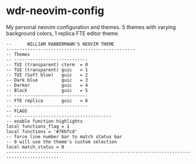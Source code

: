 # wdr-neovim-config
My personal neovim configuration and themes. 5 themes with varying background colors, 1 replica FTE editor theme.
```
--		WILLIAM RABBERMANN'S NEOVIM THEME      
-------------------------------------------------
-- Themes      
-- ----------------------------      
-- TUI (transparent) cterm 	= 0
-- TUI (transparent) guic	= 1       
-- TUI (Soft blue)	 guic	= 2   
-- Dark blue 		 guic	= 3    
-- Darker 			 guic	= 4       
-- Black			 guic	= 5    
-- ----------------------------  
-- FTE replica		 guic	= 6
-- ----------------------------  
-- FLAGS
-- -------------------------------------
-- enable function highlights
local functions_flag = 1
local functions = '#76bfcd'
-- force line number bar to match status bar
-- 0 will use the theme's custom selection
local match_status = 0 
------------------------------------------------------------------------------------------
```
